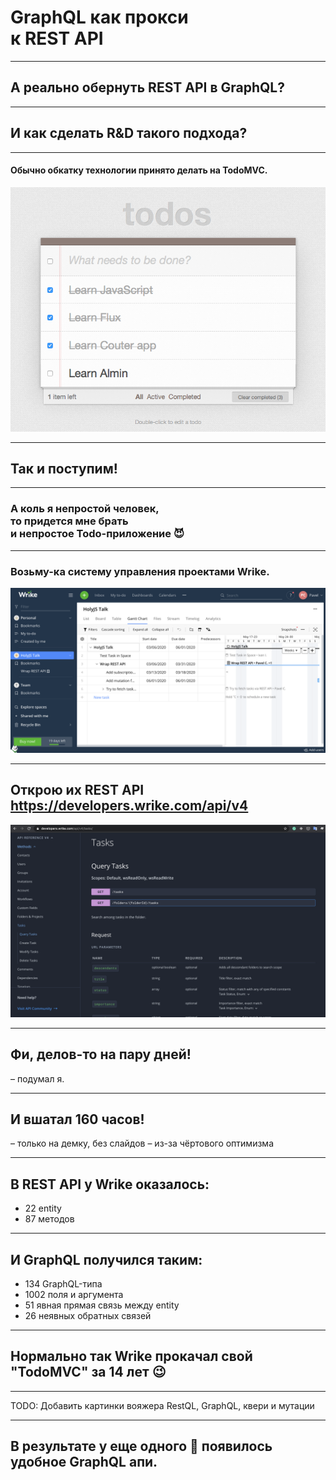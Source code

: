 # GraphQL как прокси <br/>к REST API

-----

## А реально обернуть REST API в GraphQL? <!-- .element: class="red" -->

-----

## И как сделать R&D такого подхода? <!-- .element: class="orange" -->

-----

#### Обычно обкатку технологии принято делать на TodoMVC.

![todomvc](./todomvc.png) <!-- .element: style="max-width: 800px;" class="plain" -->

-----

## Так и поступим!

-----

### А коль я <span class="red">непростой</span> человек, <br/>то придется мне брать <br/>и <span class="red">непростое</span> Todo-приложение 😈

-----

### Возьму-ка систему управления проектами Wrike.

![wrike](./wrike.png) <!-- .element: style="max-width: 1200px;" class="plain" -->

-----

## Открою их REST API <https://developers.wrike.com/api/v4>

![wrike](./wrike-api.png) <!-- .element: style="max-width: 800px;" class="plain" -->

-----

## Фи, делов-то **на пару дней!** <!-- .element: class="orange" -->

– подумал я.

-----

## И вшатал **160 часов!** <!-- .element: class="orange" -->

– только на демку, без слайдов <!-- .element: class="fragment" -->
– из-за чёртового оптимизма <!-- .element: class="fragment" -->

-----

## В REST API у Wrike оказалось:

- 22 entity
- 87 методов

-----

## И GraphQL получился таким: <!-- .element: class="orange" -->

- 134 GraphQL-типа
- 1002 поля и аргумента
- 51 явная прямая связь между entity
- 26 неявных обратных связей

-----

## Нормально так Wrike прокачал свой "TodoMVC" за 14 лет 😉

-----

TODO: Добавить картинки вояжера RestQL, GraphQL, квери и мутации

-----

## В результате у еще одного 🦄 появилось <span class="green">удобное</span> GraphQL апи.
